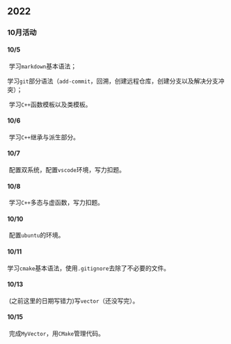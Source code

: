 

## 2022

### 10月活动

#### 10/5

​	学习`markdown`基本语法；

​	学习`git`部分语法（`add-commit`，回溯，创建远程仓库，创建分支以及解决分支冲突）；

​	学习`C++`函数模板以及类模板。

#### 10/6

​	学习`C++`继承与派生部分。

#### 10/7

​	配置双系统，配置`vscode`环境，写力扣题。

#### 10/8

​	学习`C++`多态与虚函数，写力扣题。

#### 10/10

​	配置`ubuntu`的环境。

#### 10/11

​	学习`cmake`基本语法，使用`.gitignore`去除了不必要的文件。

#### 10/13

​	(之前这里的日期写错力)写`vector`（还没写完）。

#### 10/15

​	完成`MyVector`，用`CMake`管理代码。

